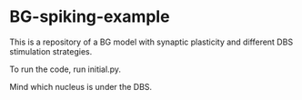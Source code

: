 # BG-spiking-example
This is a repository of a BG model with synaptic plasticity and different DBS stimulation strategies.

To run the code, run initial.py.

Mind which nucleus is under the DBS.
